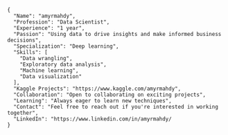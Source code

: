 ```
{
  "Name": "amyrmahdy",
  "Profession": "Data Scientist",
  "Experience": "1 year",
  "Passion": "Using data to drive insights and make informed business decisions",
  "Specialization": "Deep learning",
  "Skills": [
    "Data wrangling",
    "Exploratory data analysis",
    "Machine learning",
    "Data visualization"
  ],
  "Kaggle Projects": "https://www.kaggle.com/amyrmahdy", 
  "Collaboration": "Open to collaborating on exciting projects",
  "Learning": "Always eager to learn new techniques",
  "Contact": "Feel free to reach out if you're interested in working together",
  "LinkedIn": "https://www.linkedin.com/in/amyrmahdy/
}
```

<!---
amyrmahdy/amyrmahdy is a ✨ special ✨ repository because its `README.md` (this file) appears on your GitHub profile.
You can click the Preview link to take a look at your changes.
--->
